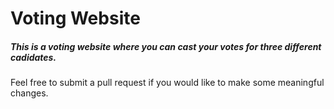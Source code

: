 # Voting Website

##### This is a voting website where you can cast your votes for three different cadidates.





Feel free to submit a pull request if you would like to make some meaningful changes.
